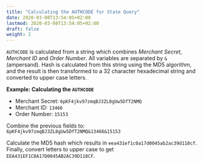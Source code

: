 ```yaml
---
title: "Calculating the AUTHCODE for State Query"
date: 2020-03-08T13:54:05+02:00
lastmod: 2020-03-08T13:54:05+02:00
draft: false
weight: 2
---
```


`AUTHCODE` is calculated from a string which combines _Merchant Secret_, _Merchant ID_ and _Order Number_. All variables are separated by `&` (ampersand). Hash is calculated from this string using the MD5 algorithm, and the result is then transformed to a 32 character hexadecimal string and converted to upper case letters.

**Example: Calculating the `AUTHCODE`**

- Merchant Secret: `6pKF4jkv97zmqBJ3ZL8gUw5DfT2NMQ`
- Merchant ID: `13466`
- Order Number: `15153`

Combine the previous fields to: `6pKF4jkv97zmqBJ3ZL8gUw5DfT2NMQ&13466&15153`

Calculate the MD5 hash which results in `eea431ef1c0a17d0045ab2ac39d118cf`. Finally, convert letters to upper case to get `EEA431EF1C0A17D0045AB2AC39D118CF`.
